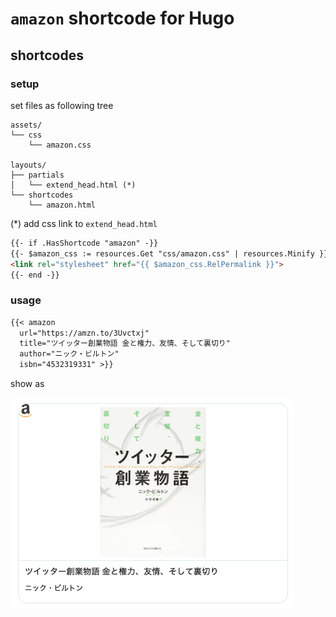 # `amazon` shortcode for Hugo

## shortcodes

### setup

set files as following tree

```tree
assets/
└── css
    └── amazon.css

layouts/
├── partials
│   └── extend_head.html (*)
└── shortcodes
    └── amazon.html

```

(*) add css link to `extend_head.html`

```html
{{- if .HasShortcode "amazon" -}}
{{- $amazon_css := resources.Get "css/amazon.css" | resources.Minify }}
<link rel="stylesheet" href="{{ $amazon_css.RelPermalink }}">
{{- end -}}
```

### usage

```md
{{< amazon
  url="https://amzn.to/3Uvctxj"
  title="ツイッター創業物語 金と権力、友情、そして裏切り"
  author="ニック・ビルトン"
  isbn="4532319331" >}}
```

show as

![上記shortcodeの表示例](image/example.png)
